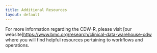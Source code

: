 ```yaml
---
title: Additional Resources
layout: default
---
```


For more information regarding the CDW-R, please visit [our website]https://www.bmc.org/research/clinical-data-warehouse-cdw where you will find helpful resources pertaining to workflows and operations. 
